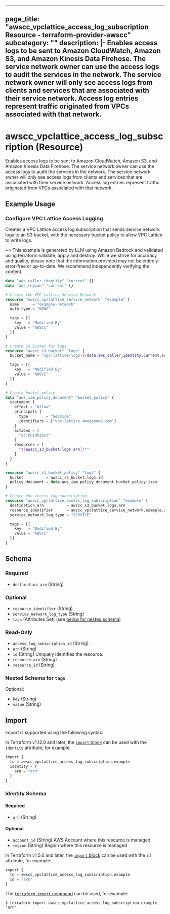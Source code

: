 
---
page_title: "awscc_vpclattice_access_log_subscription Resource - terraform-provider-awscc"
subcategory: ""
description: |-
  Enables access logs to be sent to Amazon CloudWatch, Amazon S3, and Amazon Kinesis Data Firehose. The service network owner can use the access logs to audit the services in the network. The service network owner will only see access logs from clients and services that are associated with their service network. Access log entries represent traffic originated from VPCs associated with that network.
---

# awscc_vpclattice_access_log_subscription (Resource)

Enables access logs to be sent to Amazon CloudWatch, Amazon S3, and Amazon Kinesis Data Firehose. The service network owner can use the access logs to audit the services in the network. The service network owner will only see access logs from clients and services that are associated with their service network. Access log entries represent traffic originated from VPCs associated with that network.

## Example Usage

### Configure VPC Lattice Access Logging

Creates a VPC Lattice access log subscription that sends service network logs to an S3 bucket, with the necessary bucket policy to allow VPC Lattice to write logs.

~> This example is generated by LLM using Amazon Bedrock and validated using terraform validate, apply and destroy. While we strive for accuracy and quality, please note that the information provided may not be entirely error-free or up-to-date. We recommend independently verifying the content.

```terraform
data "aws_caller_identity" "current" {}
data "aws_region" "current" {}

# Create the VPC Lattice Service Network
resource "awscc_vpclattice_service_network" "example" {
  name      = "example-network"
  auth_type = "NONE"

  tags = [{
    key   = "Modified By"
    value = "AWSCC"
  }]
}

# Create S3 bucket for logs
resource "awscc_s3_bucket" "logs" {
  bucket_name = "vpc-lattice-logs-${data.aws_caller_identity.current.account_id}-${data.aws_region.current.name}"

  tags = [{
    key   = "Modified By"
    value = "AWSCC"
  }]
}

# Create bucket policy
data "aws_iam_policy_document" "bucket_policy" {
  statement {
    effect = "Allow"
    principals {
      type        = "Service"
      identifiers = ["vpc-lattice.amazonaws.com"]
    }
    actions = [
      "s3:PutObject"
    ]
    resources = [
      "${awscc_s3_bucket.logs.arn}/*"
    ]
  }
}

resource "awscc_s3_bucket_policy" "logs" {
  bucket          = awscc_s3_bucket.logs.id
  policy_document = data.aws_iam_policy_document.bucket_policy.json
}

# Create the access log subscription
resource "awscc_vpclattice_access_log_subscription" "example" {
  destination_arn          = awscc_s3_bucket.logs.arn
  resource_identifier      = awscc_vpclattice_service_network.example.id
  service_network_log_type = "SERVICE"

  tags = [{
    key   = "Modified By"
    value = "AWSCC"
  }]
}
```

<!-- schema generated by tfplugindocs -->
## Schema

### Required

- `destination_arn` (String)

### Optional

- `resource_identifier` (String)
- `service_network_log_type` (String)
- `tags` (Attributes Set) (see [below for nested schema](#nestedatt--tags))

### Read-Only

- `access_log_subscription_id` (String)
- `arn` (String)
- `id` (String) Uniquely identifies the resource.
- `resource_arn` (String)
- `resource_id` (String)

<a id="nestedatt--tags"></a>
### Nested Schema for `tags`

Optional:

- `key` (String)
- `value` (String)

## Import

Import is supported using the following syntax:

In Terraform v1.12.0 and later, the [`import` block](https://developer.hashicorp.com/terraform/language/import) can be used with the `identity` attribute, for example:

```terraform
import {
  to = awscc_vpclattice_access_log_subscription.example
  identity = {
    arn = "arn"
  }
}
```

<!-- schema generated by tfplugindocs -->
### Identity Schema

#### Required

- `arn` (String)

#### Optional

- `account_id` (String) AWS Account where this resource is managed
- `region` (String) Region where this resource is managed

In Terraform v1.5.0 and later, the [`import` block](https://developer.hashicorp.com/terraform/language/import) can be used with the `id` attribute, for example:

```terraform
import {
  to = awscc_vpclattice_access_log_subscription.example
  id = "arn"
}
```

The [`terraform import` command](https://developer.hashicorp.com/terraform/cli/commands/import) can be used, for example:

```shell
$ terraform import awscc_vpclattice_access_log_subscription.example "arn"
```
